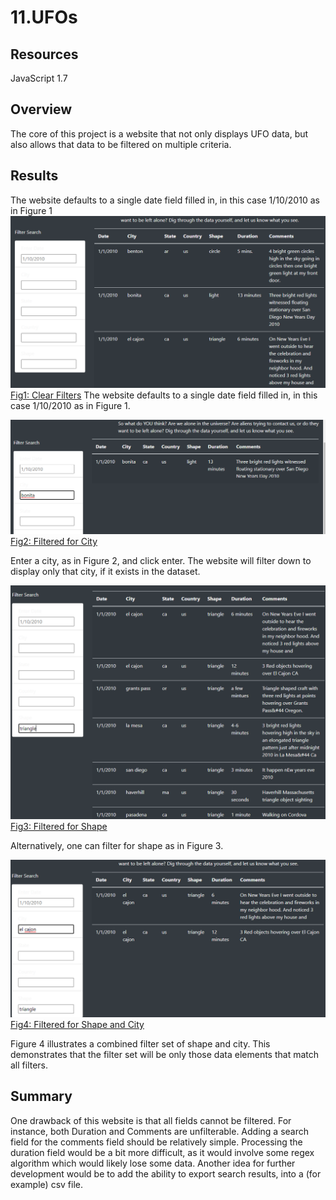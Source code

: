 
# 11.UFOs


## Resources
JavaScript 1.7

## Overview

The core of this project is a website that not only displays UFO data, but also allows that data to be filtered on multiple criteria.  


## Results

The website defaults to a single date field filled in, in this case 1/10/2010 as in Figure 1
![Fig1: Clear Filters](other_resources/01_Fig1_Clear_Filters.png)
[Fig1: Clear Filters](other_resources/01_Fig1_Clear_Filters.png?raw=true "Figure 1: Clear Filters")
The website defaults to a single date field filled in, in this case 1/10/2010 as in Figure 1.  




![Fig2: Filtered for City](other_resources/02_Fig2_Filtered_for_City.png)
[Fig2: Filtered for City](other_resources/02_Fig2_Filtered_for_City.png?raw=true "Figure 2: Filtered for City")

Enter a city, as in Figure 2, and click enter.  The website will filter down to display only that city, if it exists in the dataset.



![Fig3: Filtered for Shape](other_resources/03_Fig3_Filtered_for_shape.png)
[Fig3: Filtered for Shape](other_resources/03_Fig3_Filtered_for_shape.png?raw=true "Figure 3: Filtered for Shape")

Alternatively, one can filter for shape as in Figure 3.


![Fig4: Filtered for Shape and City](other_resources/04_Fig4_Filtered_for_shape_and_city.png)
[Fig4: Filtered for Shape and City](other_resources/04_Fig4_Filtered_for_shape_and_city.png?raw=true "Figure 4: Filtered for Shape and City")

Figure 4 illustrates a combined filter set of shape and city.  This demonstrates that the filter set will be only those data elements that match all filters.





## Summary

One drawback of this website is that all fields cannot be filtered.    For instance, both Duration and Comments are unfilterable.    Adding a search field for the comments field should be relatively simple.    Processing the duration field would be a bit more difficult, as it would involve some regex algorithm which would likely lose some data.  Another idea for further development would be to add the ability to export search results, into a (for example) csv file.